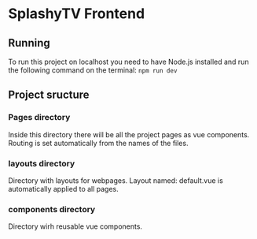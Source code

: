 # SplashyTV Frontend

## Running
To run this project on localhost you need to have Node.js installed and run the following command on the terminal: `npm run dev`

## Project sructure

### Pages directory
Inside this directory there will be all the project pages as vue components. Routing is set automatically from the names of the files.

### layouts directory
Directory with layouts for webpages. Layout named: default.vue is automatically applied to all pages.

### components directory
Directory wirh reusable vue components.

